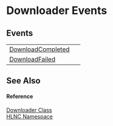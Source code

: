 # Downloader Events




## Events
<table>
<tr>
<td><a href="E_HLNC_Downloader_DownloadCompleted">DownloadCompleted</a></td>
<td> </td></tr>
<tr>
<td><a href="E_HLNC_Downloader_DownloadFailed">DownloadFailed</a></td>
<td> </td></tr>
</table>

## See Also


#### Reference
<a href="T_HLNC_Downloader">Downloader Class</a>  
<a href="N_HLNC">HLNC Namespace</a>  
